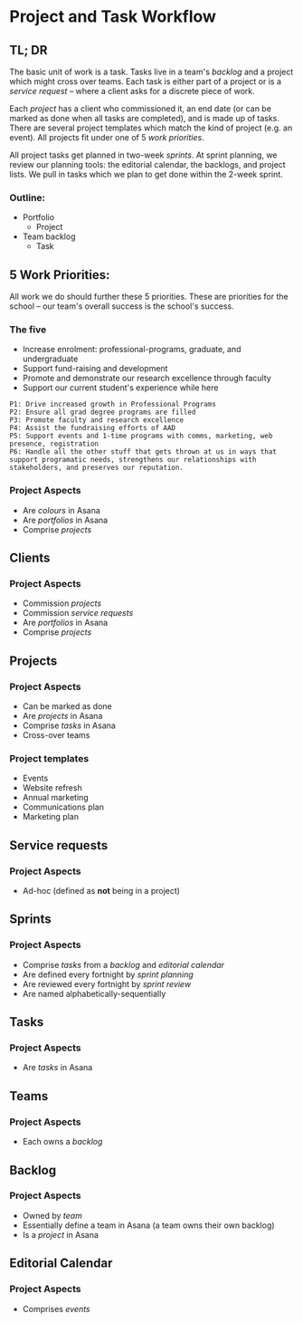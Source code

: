 # Project and Task Workflow

## TL; DR

The basic unit of work is a task. Tasks live in a team's _backlog_ and a project which might cross over teams. Each task is either part of a project or is a _service request_ – where a client asks for a discrete piece of work.

Each _project_ has a client who commissioned it, an end date (or can be marked as done when all tasks are completed), and is made up of tasks. There are several project templates which match the kind of project (e.g. an event). All projects fit under one of 5 _work priorities_.

All project tasks get planned in two-week _sprints_. At sprint planning, we review our planning tools: the editorial calendar, the backlogs, and project lists. We pull in tasks which we plan to get done within the 2-week sprint. 

### Outline:

* Portfolio
    - Project
* Team backlog
    - Task

## 5 Work Priorities:

All work we do should further these 5 priorities. These are priorities for the school – our team's overall success is the school's success.

### The five

* Increase enrolment: professional-programs, graduate, and undergraduate
* Support fund-raising and development
* Promote and demonstrate our research excellence through faculty
* Support our current student's experience while here

```
P1: Drive increased growth in Professional Programs
P2: Ensure all grad degree programs are filled
P3: Promote faculty and research excellence
P4: Assist the fundraising efforts of AAD
P5: Support events and 1-time programs with comms, marketing, web presence, registration
P6: Handle all the other stuff that gets thrown at us in ways that support programatic needs, strengthens our relationships with stakeholders, and preserves our reputation.
```

### Project Aspects

* Are _colours_ in Asana
* Are _portfolios_ in Asana
* Comprise _projects_



## Clients

### Project Aspects

* Commission _projects_
* Commission _service requests_
* Are _portfolios_ in Asana
* Comprise _projects_

## Projects

### Project Aspects

* Can be marked as done
* Are _projects_ in Asana
* Comprise _tasks_ in Asana
* Cross-over teams

### Project templates

* Events
* Website refresh
* Annual marketing
* Communications plan
* Marketing plan

## Service requests

### Project Aspects

* Ad-hoc (defined as **not** being in a project)

## Sprints

### Project Aspects

* Comprise _tasks_ from a _backlog_ and _editorial calendar_
* Are defined every fortnight by _sprint planning_
* Are reviewed every fortnight by _sprint review_
* Are named alphabetically-sequentially

## Tasks

### Project Aspects

* Are _tasks_ in Asana

## Teams

### Project Aspects

* Each owns a _backlog_

## Backlog

### Project Aspects

* Owned by _team_
* Essentially define a team in Asana (a team owns their own backlog)
* Is a _project_ in Asana

## Editorial Calendar

### Project Aspects

* Comprises _events_


